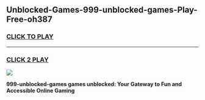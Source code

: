 
## Unblocked-Games-999-unblocked-games-Play-Free-oh387
<h3>
<a href="https://premium76.site?title=999-unblocked-games&ref=22A">CLICK TO PLAY</a></h3>
<hr>

<h3>
<a href="https://premium76.site?title=999-unblocked-games&ref=22A">CLICK 2 PLAY</a>
  
</h3>

<a href="https://premium76.site?title=999-unblocked-games&ref=22A"><img src="https://clearcache.store/games.png"></a>


**999-unblocked-games games unblocked: Your Gateway to Fun and Accessible Online Gaming**

